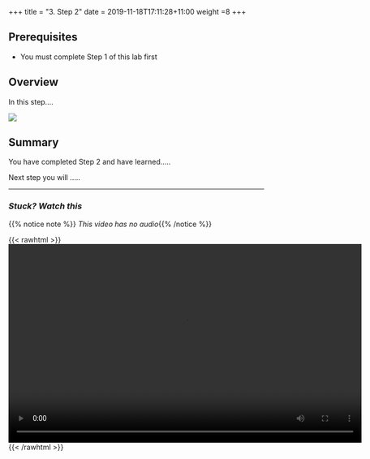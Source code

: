 +++
title = "3. Step 2"
date = 2019-11-18T17:11:28+11:00
weight =8
+++


## Prerequisites
- You must complete Step 1 of this lab first


## Overview

In this step....

![](/images/virtual-proctor/ScreenShot1.png)


## Summary
You have completed Step 2 and have learned.....

Next step you will .....

---

### *Stuck? Watch this*

{{% notice note %}} 
*This video has no audio*{{% /notice %}}

{{< rawhtml >}}
<video width="696" height="392" controls>
  <source src="https://d1tqhetmq9f85b.cloudfront.net/downloads/lab4.3.mp4" type="video/mp4">
  Your browser doesn't support video.
</video>
{{< /rawhtml >}}
